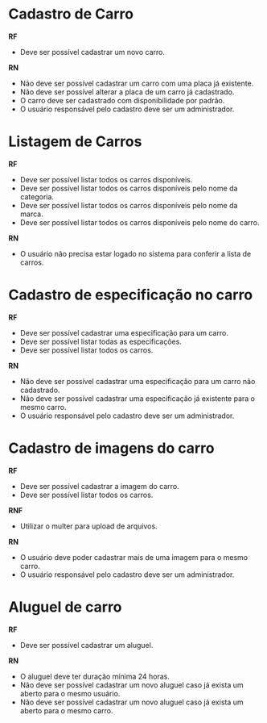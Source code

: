 # Cadastro de Carro

**RF**
- Deve ser possível cadastrar um novo carro.

**RN**
- Não deve ser possível cadastrar um carro com uma placa já existente.
- Não deve ser possível alterar a placa de um carro já cadastrado.
- O carro deve ser cadastrado com disponibilidade por padrão.
- O usuário responsável pelo cadastro deve ser um administrador.

# Listagem de Carros

**RF**
- Deve ser possível listar todos os carros disponíveis.
- Deve ser possível listar todos os carros disponíveis pelo nome da categoria.
- Deve ser possível listar todos os carros disponíveis pelo nome da marca.
- Deve ser possível listar todos os carros disponíveis pelo nome do carro.

**RN**
- O usuário não precisa estar logado no sistema para conferir a lista de carros.

# Cadastro de especificação no carro

**RF**
- Deve ser possível cadastrar uma especificação para um carro.
- Deve ser possível listar todas as especificações.
- Deve ser possível listar todos os carros.

**RN**
- Não deve ser possível cadastrar uma especificação para um carro não cadastrado.
- Não deve ser possível cadastrar uma especificação já existente para o mesmo carro.
- O usuário responsável pelo cadastro deve ser um administrador.

# Cadastro de imagens do carro

**RF**
- Deve ser possível cadastrar a imagem do carro.
- Deve ser possível listar todos os carros.

**RNF**
- Utilizar o multer para upload de arquivos.

**RN**
- O usuário deve poder cadastrar mais de uma imagem para o mesmo carro.
- O usuário responsável pelo cadastro deve ser um administrador.

# Aluguel de carro

**RF**
- Deve ser possível cadastrar um aluguel.

**RN**
- O aluguel deve ter duração mínima 24 horas.
- Não deve ser possível cadastrar um novo aluguel caso já exista um aberto para o mesmo usuário.
- Não deve ser possível cadastrar um novo aluguel caso já exista um aberto para o mesmo carro.